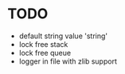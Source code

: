 # TODO

- default string value 'string'
- lock free stack
- lock free queue
- logger in file with zlib support
